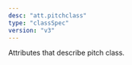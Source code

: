 ```yaml
---
desc: "att.pitchclass"
type: "classSpec"
version: "v3"
---
```


Attributes that describe pitch class.